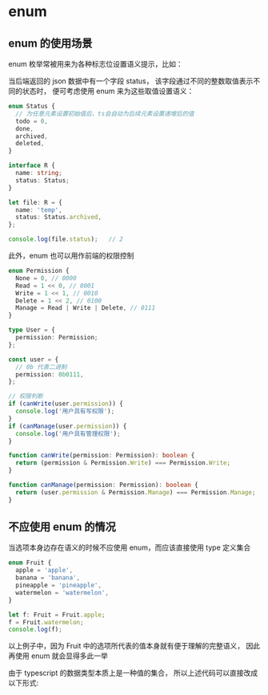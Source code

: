 # enum

## enum 的使用场景

enum 枚举常被用来为各种标志位设置语义提示，比如：

当后端返回的 json 数据中有一个字段 status，
该字段通过不同的整数取值表示不同的状态时，
便可考虑使用 enum 来为这些取值设置语义：

```typescript
enum Status {
  // 为任意元素设置初始值后，ts会自动为后续元素设置递增后的值
  todo = 0,
  done,
  archived,
  deleted,
}

interface R {
  name: string;
  status: Status;
}

let file: R = {
  name: 'temp',
  status: Status.archived,
};

console.log(file.status);   // 2
```

此外，enum 也可以用作前端的权限控制

```typescript
enum Permission {
  None = 0, // 0000
  Read = 1 << 0, // 0001
  Write = 1 << 1, // 0010
  Delete = 1 << 2, // 0100
  Manage = Read | Write | Delete, // 0111
}

type User = {
  permission: Permission;
};

const user = {
  // 0b 代表二进制
  permission: 0b0111,
};

// 权限判断
if (canWrite(user.permission)) {
  console.log('用户具有写权限');
}
if (canManage(user.permission)) {
  console.log('用户具有管理权限');
}

function canWrite(permission: Permission): boolean {
  return (permission & Permission.Write) === Permission.Write;
}

function canManage(permission: Permission): boolean {
  return (user.permission & Permission.Manage) === Permission.Manage;
}
```

## 不应使用 enum 的情况

当选项本身边存在语义的时候不应使用 enum，而应该直接使用 type 定义集合

```typescript
enum Fruit {
  apple = 'apple',
  banana = 'banana',
  pineapple = 'pineapple',
  watermelon = 'watermelon',
}

let f: Fruit = Fruit.apple;
f = Fruit.watermelon;
console.log(f);
```

以上例子中，因为 Fruit 中的选项所代表的值本身就有便于理解的完整语义，
因此再使用 enum 就会显得多此一举

由于 typescript 的数据类型本质上是一种值的集合，
所以上述代码可以直接改成以下形式:
